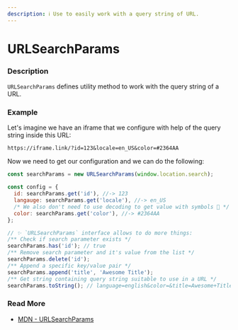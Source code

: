```yaml
---
description: ℹ️ Use to easily work with a query string of URL.
---
```


# URLSearchParams

### Description

`URLSearchParams` defines utility method to work with the query string of a URL.

### Example

Let's imagine we have an iframe that we configure with help of the query string inside this URL:

```text
https://iframe.link/?id=123&locale=en_US&color=#2364AA
```

Now we need to get our configuration and we can do the following:

```javascript
const searchParams = new URLSearchParams(window.location.search);

const config = {
  id: searchParams.get('id'), //-> 123
  langauge: searchParams.get('locale'), //-> en_US
  /* We also don't need to use decoding to get value with symbols 🔽 */
  color: searchParams.get('color'), //-> #2364AA
};

// ✨ `URLSearchParams` interface allows to do more things:
/** Check if search parameter exists */
searchParams.has('id'); // true
/** Remove search parameter and it's value from the list */
searchParams.delete('id');
/** Append a specific key/value pair */
searchParams.append('title', 'Awesome Title');
/** Get string containing query string suitable to use in a URL */
searchParams.toString(); // language=english&color=&title=Awesome+Title
```

### Read More

* [MDN - URLSearchParams](https://developer.mozilla.org/en-US/docs/Web/API/URLSearchParams)

